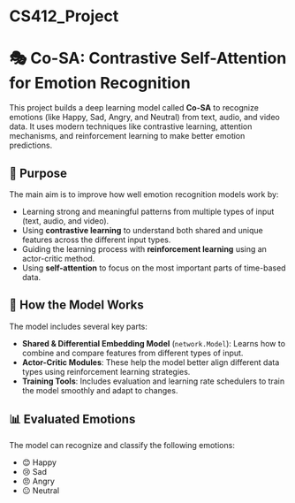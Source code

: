 # CS412_Project
# 🎭 Co-SA: Contrastive Self-Attention for Emotion Recognition

This project builds a deep learning model called **Co-SA** to recognize emotions (like Happy, Sad, Angry, and Neutral) from text, audio, and video data. It uses modern techniques like contrastive learning, attention mechanisms, and reinforcement learning to make better emotion predictions.

## 🧠 Purpose

The main aim is to improve how well emotion recognition models work by:

- Learning strong and meaningful patterns from multiple types of input (text, audio, and video).
- Using **contrastive learning** to understand both shared and unique features across the different input types.
- Guiding the learning process with **reinforcement learning** using an actor-critic method.
- Using **self-attention** to focus on the most important parts of time-based data.

## 🚀 How the Model Works

The model includes several key parts:

- **Shared & Differential Embedding Model** (`network.Model`): Learns how to combine and compare features from different types of input.
- **Actor-Critic Modules**: These help the model better align different data types using reinforcement learning strategies.
- **Training Tools**: Includes evaluation and learning rate schedulers to train the model smoothly and adapt to changes.

## 📊 Evaluated Emotions

The model can recognize and classify the following emotions:

- 😊 Happy  
- 😢 Sad  
- 😠 Angry  
- 😐 Neutral  

